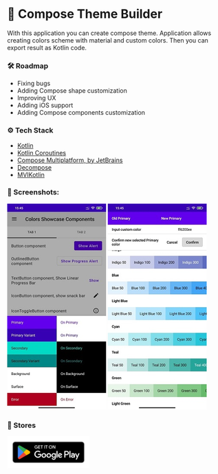 # 🎨 Compose Theme Builder

With this application you can create compose theme. Application allows creating colors scheme with material and custom
colors. Then you can export result as Kotlin code.

### 🛠 Roadmap

+ Fixing bugs
+ Adding Compose shape customization
+ Improving UX
+ Adding iOS support
+ Adding Compose components customization

### ⚙️ Tech Stack

+ [Kotlin](https://kotlinlang.org/)
+ [Kotlin Coroutines](https://github.com/Kotlin/kotlinx.coroutines)
+ [Compose Multiplatform, by JetBrains](https://github.com/JetBrains/compose-jb)
+ [Decompose](https://github.com/arkivanov/Decompose)
+ [MVIKotlin](https://github.com/arkivanov/MVIKotlin)

### 📸 Screenshots:

![screenshot 1](docs/screenshot_1.jpg "Screenshot 1") ![screenshot 2](docs/screenshot_2.jpg "Screenshot 1")

### 📱 Stores

[![Google Play](docs/google-play-badge.png)](https://play.google.com/store/apps/details?id=dev.t1r.themebuilder)
